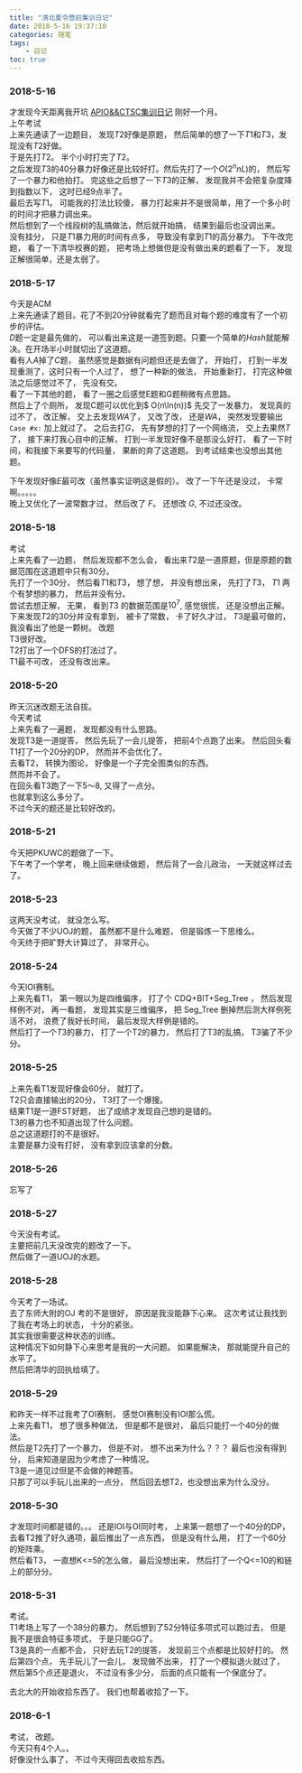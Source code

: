 ```yaml
---
title: "清北夏令营前集训日记"
date: 2018-5-16 19:37:10
categories: 随笔
tags: 
    - 日记
toc: true
---
```


### 2018-5-16
才发现今天距离我开坑 [APIO&&CTSC集训日记](https://blog.wildrage.xyz/2018/04/16/147/) 刚好一个月。  
上午考试  
上来先通读了一边题目， 发现$T2$好像是原题， 然后简单的想了一下$T1$和$T3$，发现没有$T2$好做。  
于是先打$T2$。 半个小时打完了$T2$。  
之后发现$T3$的$40$分暴力好像还是比较好打。然后先打了一个$O(2^{n}nL)$的， 然后写了一个暴力和他拍打。
完这些之后想了一下$T3$的正解， 发现我并不会把复杂度降到指数以下， 这时已经9点半了。  
最后去写$T1$。 可能我的打法比较傻， 暴力打起来并不是很简单，用了一个多小时的时间才把暴力调出来。  
然后想到了一个线段树的乱搞做法，然后就开始搞， 结果到最后也没调出来。  
没有挂分， 只是$T1$暴力用的时间有点多， 导致没有拿到$T1$的高分暴力。 
下午改完题， 看了一下清华校赛的题， 把考场上想做但是没有做出来的题看了一下， 发现正解很简单，还是太弱了。  

### 2018-5-17
今天是ACM  
上来先通读了题目。花了不到$20$分钟就看完了题而且对每个题的难度有了一个初步的评估。  
$D$题一定是最先做的， 可以看出来这是一道签到题。只要一个简单的$Hash$就能解决。在开场半小时就切出了这道题。  
看有人$A$掉了$C$题， 虽然感觉是数据有问题但还是去做了， 开始打， 打到一半发现重测了，这时只有一个人过了， 想了一种新的做法， 开始重新打， 打完这种做法之后感觉过不了， 先没有交。    
看了一下其他的题， 看了一圈之后感觉E题和G题稍微有点思路。  
然后上了个厕所， 发现C题可以优化到$ O(n\ln(n))$ 先交了一发暴力， 发现真的过不了， 改正解， 交上去发现$WA$了， 又改了改， 还是$WA$， 突然发现要输出 `Case #x:` 加上就过了。
之后去打$G$， 先有梦想的打了一个网络流， 交上去果然$T$了， 接下来打我心目中的正解， 打到一半发现好像不是那没么好打， 看了一下时间，和我接下来要写的代码量， 果断的弃了这道题。 
到考试结束也没想出其他题。  

下午发现好像$E$最可改（虽然事实证明这是假的）。 改了一下午还是没过， 卡常啊。。。。。  
晚上又优化了一波常数才过， 然后改了 $F$。 还想改 $G$, 不过还没改。

### 2018-5-18
考试  
上来先看了一边题， 然后发现都不怎么会， 看出来$T2$是一道原题，但是原题的数据范围在这道题中只有$30$分。    
先打了一个$30$分， 然后看$T1$和$T3$， 想了想， 并没有想出来， 先打了$T3$， $T1$ 两个有梦想的暴力， 然后并没有分。  
尝试去想正解， 无果， 看到$T3$ 的数据范围是$10^{7}$, 感觉很慌， 还是没想出正解。    
下来发现$T2$的$30$分并没有拿到， 被卡了常数， 卡了好久才过， $T3$是最可做的， 我没看出了他是一颗树。 
改题  
T3很好改。  
T2打出了一个DFS的打法过了。  
T1最不可改， 还没有改出来。


### 2018-5-20
昨天沉迷改题无法自拔。  
今天考试  
上来先看了一遍题， 发现都没有什么思路。  
发现T3是一道提答， 然后先玩了一会儿提答， 把前4个点跑了出来。 
然后回头看T1打了一个20分的DP， 然而并不会优化了。  
去看T2， 转换为图论， 好像是一个子完全图类似的东西。  
然而并不会了。  
在回头看T3跑了一下5～8, 又得了一点分。  
也就拿到这么多分了。  
不过今天的题还是比较好改的。

### 2018-5-21
今天把PKUWC的题做了一下。  
下午考了一个学考， 晚上回来继续做题， 然后背了一会儿政治， 一天就这样过去了。  

### 2018-5-23
这两天没考试， 就没怎么写。  
今天做了不少UOJ的题， 虽然都不是什么难题， 但是锻炼一下思维么。  
今天终于把旷野大计算过了， 非常开心。  

### 2018-5-24
今天IOI赛制。  
上来先看T1， 第一眼以为是四维偏序， 打了个 CDQ+BIT+Seg_Tree ， 然后发现样例不对， 再一看题， 发现其实是三维偏序， 把 Seg_Tree 删掉然后测大样例死活不对， 浪费了我好长时间， 最后发现大样例是错的。  
然后打了一个$T3$的暴力， 打了一个T2的暴力， 然后打了T3的乱搞， T3骗了不少分。  

### 2018-5-25
上来先看T1发现好像会60分， 就打了。  
T2只会直接输出的20分， T3打了一个爆搜。  
结果T1是一道FST好题， 出了成绩才发现自己想的是错的。  
T3的暴力也不知道出现了什么问题。  
总之这道题打的不是很好。  
主要是暴力没有打好， 没有拿到应该拿的分数。

### 2018-5-26 
忘写了

### 2018-5-27
今天没有考试。  
主要把前几天没改完的题改了一下。  
然后做了一道UOJ的水题。

### 2018-5-28
今天考了一场试。  
去了东师大附的OJ 考的不是很好， 原因是我没能静下心来。 这次考试让我找到了我在考场上的状态， 十分的紧张。  
其实我很需要这种状态的训练。  
这种情况下如何静下心来思考是我的一大问题。 如果能解决， 那就能提升自己的水平了。  
然后把清华的回执给填了。 

### 2018-5-29

和昨天一样不过我考了OI赛制， 感觉OI赛制没有IOI那么慌。  
上来先看T1， 想了很多种做法， 但是都不是很对， 最后只能打一个40分的做法。  
然后是T2先打了一个暴力， 但是不对， 想不出来为什么？？？ 最后也没有得到分， 后来知道是因为少考虑了一种情况。  
T3是一道见过但是不会做的神题答。  
只那了可以手玩儿出来的一点分， 然后回去想T2，也没想出来为什么没分。

### 2018-5-30
才发现时间都是错的。。。 
还是IOI与OI同时考， 上来第一题想了一个40分的DP， 去看T2推了好久通项，最后推出了一点东西， 但是没有什么用， 打了一个60分的矩阵乘。  
然后看T3， 一直想K<=5的怎么做， 最后没想出来， 然后打了一个Q<=10的和链上的部分分。

### 2018-5-31
考试。  
T1考场上写了一个38分的暴力， 然后想到了52分特征多项式可以跑过去， 但是我不是很会特征多项式， 于是只能GG了。  
T3是真的一点都不会， 只好去玩T2的提答， 发现前三个点都是比较好打的。 然后第四个点， 先手玩儿了一会儿， 发现做不出来， 打了一个模拟退火就过了， 然后第5个点还是退火， 不过没有多少分， 后面的点只能有一个保底分了。   

去北大的开始收拾东西了。 
我们也帮着收拾了一下。 

### 2018-6-1

考试， 改题。  
今天只有4个人。。  
好像没什么事了， 不过今天得回去收拾东西。